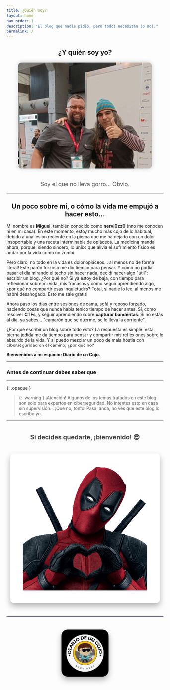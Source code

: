 ```yaml
---
title: ¿Quién soy?
layout: home
nav_order: 1
description: "El blog que nadie pidió, pero todos necesitan (o no)."
permalink: /
---
```


<h2 align="center">¿Y quién soy yo?</h2>
<div style="text-align: center; margin-top: 20px;">
  <img src="/assets/images/txemita.jpg" alt="Soy el que no lleva gorro... Obvio." style="max-width: 100%; height: auto; border-radius: 10px; box-shadow: 0px 0px 15px rgba(0,0,0,0.2); margin-bottom: 20px;">
  <p style="font-size: 18px; color: #555;">Soy el que no lleva gorro... Obvio.</p>
</div>

---

<h2 align="center">Un poco sobre mí, o cómo la vida me empujó a hacer esto…</h2>

Mi nombre es **Miguel**, también conocido como **nervi0zz0** (nno me conocen ni en mi casa). En este momento, estoy mucho más cojo de lo habitual, debido a una lesión reciente en la pierna que me ha dejado con un dolor insoportable y una receta interminable de opiáceos. La medicina manda ahora, porque, siendo sincero, lo único que alivia el sufrimiento físico es andar por la vida como un zombi.

Pero claro, no todo en la vida es dolor opiáceos... al menos no de forma literal! Este parón forzoso me dio tiempo para pensar. Y como no podía pasar el día mirando el techo sin hacer nada, decidí hacer algo "útil": escribir un blog. ¿Por qué no? Si ya estoy de baja, con tiempo para reflexionar sobre mi vida, mis fracasos y cómo seguir aprendiendo algo, ¿por qué no compartir esas inquietudes? Total, si nadie lo lee, al menos me habré desahogado. Esto me sale gratis!

Ahora paso los días entre sesiones de cama, sofá y reposo forzado, haciendo cosas que nunca había tenido tiempo de hacer antes. Sí, como resolver **CTFs**, y seguir aprendiendo sobre **capturar banderitas**. Si no estás al día, ya sabes... "camarón que se duerme, se lo lleva la corriente".

¿Por qué escribir un blog sobre todo esto? La respuesta es simple: esta pierna jodida me da tiempo para pensar y compartir mis reflexiones sobre lo absurdo de la vida. Y si puedo mezclar un poco de mala hostia con ciberseguridad en el camino, ¿por qué no?

**Bienvenidos a mi espacio: Diario de un Cojo.**

---


### Antes de continuar debes saber que



---

{: .opaque }
> {: .warning }
> ¡Atención! Algunos de los temas tratados en este blog son solo para expertos en ciberseguridad. No intentes esto en casa sin supervisión... ¡Que no, tonto! Pasa, anda, no ves que este blog lo escribo yo.

---

<div style="text-align: center; margin-top: 40px;">
  <span style="font-size: 20px; color: #444; font-weight: bold;">Si decides quedarte, ¡bienvenido! 😎</span>
</div>

<div style="text-align: center; margin-top: 40px;">
  <img src="/assets/images/gif/14Vb.gif" alt="corazones" style="max-width: 100%; height: auto; border-radius: 10px; box-shadow: 0px 10px 20px rgba(0, 0, 0, 0.3);">
</div>

<hr style="border: none; border-top: 1px solid #7e57c2; margin: 40px 0; width: 100%;">

<div style="text-align: center; margin: 40px 0;">
  <img src="/assets/images/cojo.png" alt="Firma" style="max-width: 30%; height: auto; border-radius: 20px; box-shadow: 0 10px 20px rgba(0, 0, 0, 0.3);">
</div>
